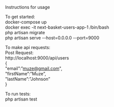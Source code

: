 Instructions for usage<br>

To get started:<br>
docker-compose up<br>
docker exec -it next-basket-users-app-1 /bin/bash <br>
php artisan migrate <br> 
php artisan serve --host=0.0.0.0 --port=9000 <br>

To make api requests: <br>
Post Request: <br>
http://localhost:9000/api/users <br>
{ <br>
    "email”:”muze@gmail.com", <br>
    "firstName”:”Muze”, <br>
    "lastName”:”Johnson” <br>
}

To run tests: <br>
php artisan test <br>
